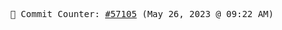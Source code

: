 <p align="center">
    <samp>
        📮 Commit Counter: <a href="https://github.com/Javascript-void0/Javascript-void0/commits/main">#57105</a> (May 26, 2023 @ 09:22 AM)
    </samp>
</p>
